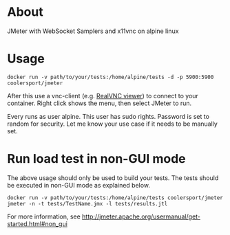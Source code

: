 # About
JMeter with WebSocket Samplers and x11vnc on alpine linux

# Usage

    docker run -v path/to/your/tests:/home/alpine/tests -d -p 5900:5900 coolersport/jmeter

After this use a vnc-client (e.g. [RealVNC viewer](https://www.realvnc.com/en/connect/download/viewer/)) to connect to your container.
Right click shows the menu, then select JMeter to run.

Every runs as user alpine. This user has sudo rights.
Password is set to random for security. Let me know your
use case if it needs to be manually set.

# Run load test in non-GUI mode

The above usage should only be used to build your tests. The tests should be executed in non-GUI mode as explained below.

    docker run -v path/to/your/tests:/home/alpine/tests coolersport/jmeter jmeter -n -t tests/TestName.jmx -l tests/results.jtl

For more information, see <http://jmeter.apache.org/usermanual/get-started.html#non_gui>
